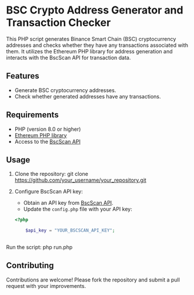 # BSC Crypto Address Generator and Transaction Checker

This PHP script generates Binance Smart Chain (BSC) cryptocurrency addresses and checks whether they have any transactions associated with them. It utilizes the Ethereum PHP library for address generation and interacts with the BscScan API for transaction data.

## Features

- Generate BSC cryptocurrency addresses.
- Check whether generated addresses have any transactions.

## Requirements

- PHP (version 8.0 or higher)
- [Ethereum PHP library](https://github.com/kornrunner/php-ethereum)
- Access to the [BscScan API](https://bscscan.com/apis)

## Usage

1. Clone the repository:
git clone https://github.com/your_username/your_repository.git

3. Configure BscScan API key:

   - Obtain an API key from [BscScan API](https://bscscan.com/apis).
   - Update the `config.php` file with your API key:

   ```php
   <?php

       $api_key = "YOUR_BSCSCAN_API_KEY";
  
Run the script:
php run.php

## Contributing
Contributions are welcome! Please fork the repository and submit a pull request with your improvements.
